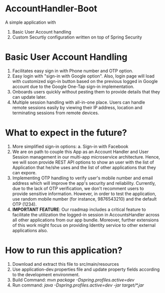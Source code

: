 # AccountHandler-Boot
A simple application with
1. Basic User Account handling
2. Custom Securtiy configuration written on top of Spring Security


# Basic User Account Handling
1. Facilitates easy sign in with Phone number and OTP option.
2. Easy login with "sign-in with  Google option". Also, login page will load with customized sign-in button based on the previous logged in Google account due to the Google One-Tap sign-in implementation.
3. Onboards users quickly without pesting them to provide details that they can update later.
4. Multiple session handling with all-in-one place. Users can handle remote sessions easily by viewing their IP address, location and terminating sessions from remote devices.

 
# What to expect in the future?
1. More simplified sign-in options:
  a. Sign-in with Facebook
2. We are on path to couple this App as an Account Handler and User Session management in our multi-app microservice architecture. Hence, we will soon provide REST API options to show an user with the list of Application that he/she uses and the list of other applications that they can expore.
3. Implementing OTP handling to verify user's mobile number and email address which will improve the app's security and reliability. Currently, due to the lack of OTP verification, we don't recomment users to provide sensitive information. However, in order to test the application, use random mobile number (for instance, 9876543210) and the default OTP (1234).
4. **IMPORTANT FEATURE**: Our roadmap includes a critical feature to facilitate the utilization the logged-in session in AccountsHandler across all other applications from our app bundle. Moreover, further extensions of this work might focus on providing Identity service to other external applications also.

# How to run this application?
1. Download and extract this file to src/main/resources
2. Use application-dev.properties file and update property fields according to the development environment.
3. Build Command: _mvn package -Dspring.profiles.active=dev_
4. Run command: _java -Dspring.profiles.active=dev -jar target/*.jar_
